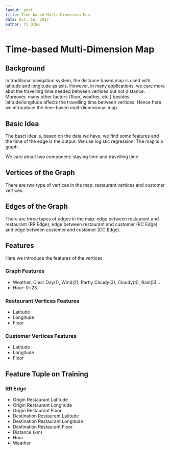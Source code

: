 ```yaml
--- 
layout: post
title: Time-based Multi-Dimension Map
date: Oct. 16, 2017
author: Yi DING
---
```


[comment]: # (This post introduce the time-based mult-dimensional map)

# Time-based Multi-Dimension Map

## Background
In traditional navigation system, the distance based map is used with latitude and longitude as axis. However, in many applications, we care more abut the travelling time needed between vertices but not distance. Moreover, many other factors (floor, weather, etc.) besides latitude/longitude affects the travelling time between vertices. Hence here we introuduce the time-based mult-dimensional map.

## Basic Idea
The basci idea is, based on the data we have, we find some features and the time of the edge is the output. We use  logistic regression. The map is a graph.

We care about two component: staying time and travelling time


## Vertices of the Graph
There are two type of vertices in the map: restaurant vertices and customer vertices.

## Edges of the Graph
There are three types of edges in the map: edge between restaurant and restaurant (RR Edge), edge between restaurant and customer (RC Edge) and edge between customer and customer (CC Edge).

## Features
Here we introduce the features of the vertices

### Graph Features
* Weather: Clear Day(1), Wind(2), Partly Cloudy(3), Cloudy(4), Rain(5)...
* Hour: 0~23

### Restaurant Vertices Features
* Latitude
* Longitude
* Floor

### Customer Vertices Features
* Latitude
* Longitude
* Floor

## Feature Tuple on Training
### RR Edge
* Origin Restaurant Latitude
* Origin Restaurant Longitude
* Origin Restaurant Floor
* Destination Restaurant Latitude
* Destination Restaurant Longitude
* Destination Restaurant Floor
* Distance (km)
* Hour
* Weather
